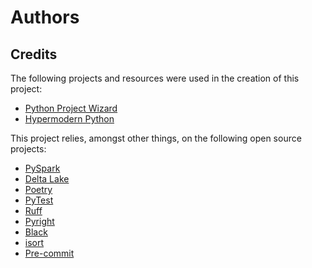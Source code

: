 # Authors

## Credits

The following projects and resources were used in the creation of this project:

* [Python Project Wizard](https://zillionare.github.io/python-project-wizard)
* [Hypermodern Python](https://cjolowicz.github.io/posts/hypermodern-python-01-setup/)

This project relies, amongst other things, on the following open source projects:

* [PySpark](https://spark.apache.org/docs/latest/api/python/)
* [Delta Lake](https://docs.delta.io/latest/index.html)
* [Poetry](https://python-poetry.org/)
* [PyTest](https://docs.pytest.org/)
* [Ruff](https://beta.ruff.rs/docs/)
* [Pyright](https://microsoft.github.io/pyright/)
* [Black](https://black.readthedocs.io/en/stable/)
* [isort](https://pycqa.github.io/isort/)
* [Pre-commit](https://pre-commit.com/)
